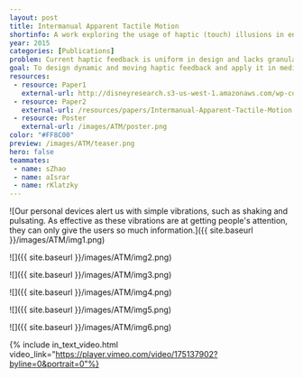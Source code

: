 ```yaml
---
layout: post
title: Intermanual Apparent Tactile Motion
shortinfo: A work exploring the usage of haptic (touch) illusions in enriching media content. An ideal balance of lab research and real-life applications.
year: 2015
categories: [Publications]
problem: Current haptic feedback is uniform in design and lacks granularity in the information it delivers.
goal: To design dynamic and moving haptic feedback and apply it in media content for enriched users' experience.
resources:
 - resource: Paper1
   external-url: http://disneyresearch.s3-us-west-1.amazonaws.com/wp-content/uploads/20150719204348/Intermanual-Apparent-Tactile-Motion-on-Handheld-Tablets-Paper.pdf
 - resource: Paper2
   external-url: /resources/papers/Intermanual-Apparent-Tactile-Motion.pdf
 - resource: Poster
   external-url: /images/ATM/poster.png
color: "#FF8C00"
preview: /images/ATM/teaser.png
hero: false
teammates:
 - name: sZhao
 - name: aIsrar
 - name: rKlatzky
---
```

![Our personal devices alert us with simple vibrations, such as shaking and pulsating. As effective as these vibrations are at getting people's attention, they can only give the users so much information.]({{ site.baseurl }}/images/ATM/img1.png)

![]({{ site.baseurl }}/images/ATM/img2.png)

![]({{ site.baseurl }}/images/ATM/img3.png)

![]({{ site.baseurl }}/images/ATM/img4.png)

![]({{ site.baseurl }}/images/ATM/img5.png)

![]({{ site.baseurl }}/images/ATM/img6.png)

{% include in_text_video.html video_link="https://player.vimeo.com/video/175137902?byline=0&portrait=0"%}
